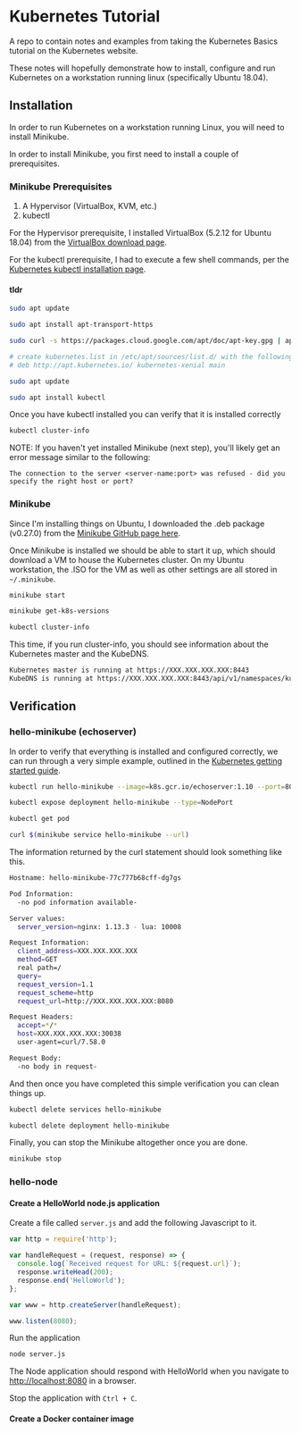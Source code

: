 # Kubernetes Tutorial

A repo to contain notes and examples from taking the Kubernetes Basics tutorial on the Kubernetes website.

These notes will hopefully demonstrate how to install, configure and run Kubernetes on a workstation running linux (specifically Ubuntu 18.04).

## Installation

In order to run Kubernetes on a workstation running Linux, you will need to install Minikube.

In order to install Minikube, you first need to install a couple of prerequisites.

### Minikube Prerequisites

1.  A Hypervisor (VirtualBox, KVM, etc.)
2.  kubectl

For the Hypervisor prerequisite, I installed VirtualBox (5.2.12 for Ubuntu 18.04) from the [VirtualBox download page](https://www.virtualbox.org/wiki/Linux_Downloads).

For the kubectl prerequisite, I had to execute a few shell commands, per the [Kubernetes kubectl installation page](https://kubernetes.io/docs/tasks/tools/install-kubectl/).

#### tldr

```sh
sudo apt update

sudo apt install apt-transport-https

sudo curl -s https://packages.cloud.google.com/apt/doc/apt-key.gpg | apt-key add -

# create kubernetes.list in /etc/apt/sources/list.d/ with the following line:
# deb http://apt.kubernetes.io/ kubernetes-xenial main

sudo apt update

sudo apt install kubectl
```

Once you have kubectl installed you can verify that it is installed correctly

```sh
kubectl cluster-info
```

NOTE: If you haven't yet installed Minikube (next step), you'll likely get an error message similar to the following:

`The connection to the server <server-name:port> was refused - did you specify the right host or port?`

### Minikube

Since I'm installing things on Ubuntu, I downloaded the .deb package (v0.27.0) from the [Minikube GitHub page here](https://github.com/kubernetes/minikube/releases).

Once Minikube is installed we should be able to start it up, which should download a VM to house the Kubernetes cluster. On my Ubuntu workstation, the .ISO for the VM as well as other settings are all stored in `~/.minikube`.

```sh
minikube start

minikube get-k8s-versions

kubectl cluster-info
```

This time, if you run cluster-info, you should see information about the Kubernetes master and the KubeDNS.

```sh
Kubernetes master is running at https://XXX.XXX.XXX.XXX:8443
KubeDNS is running at https://XXX.XXX.XXX.XXX:8443/api/v1/namespaces/kube-system/services/kube-dns:dns/proxy
```

## Verification

### hello-minikube (echoserver)

In order to verify that everything is installed and configured correctly, we can run through a very simple example, outlined in the [Kubernetes getting started guide](https://kubernetes.io/docs/getting-started-guides/minikube/).

```sh
kubectl run hello-minikube --image=k8s.gcr.io/echoserver:1.10 --port=8080

kubectl expose deployment hello-minikube --type=NodePort

kubectl get pod

curl $(minikube service hello-minikube --url)
```

The information returned by the curl statement should look something like this.

```sh
Hostname: hello-minikube-77c777b68cff-dg7gs

Pod Information:
  -no pod information available-

Server values:
  server_version=nginx: 1.13.3 - lua: 10008

Request Information:
  client_address=XXX.XXX.XXX.XXX
  method=GET
  real path=/
  query=
  request_version=1.1
  request_scheme=http
  request_url=http://XXX.XXX.XXX.XXX:8080

Request Headers:
  accept=*/*
  host=XXX.XXX.XXX.XXX:30038
  user-agent=curl/7.58.0

Request Body:
  -no body in request-
```

And then once you have completed this simple verification you can clean things up.

```sh
kubectl delete services hello-minikube

kubectl delete deployment hello-minikube
```

Finally, you can stop the Minikube altogether once you are done.

```sh
minikube stop
```

### hello-node

#### Create a HelloWorld node.js application

Create a file called `server.js` and add the following Javascript to it.

```javascript
var http = require('http');

var handleRequest = (request, response) => {
  console.log(`Received request for URL: ${request.url}`);
  response.writeHead(200);
  response.end('HelloWorld');
};

var www = http.createServer(handleRequest);

www.listen(8080);
```

Run the application

```sh
node server.js
```

The Node application should respond with HelloWorld when you navigate to [http://localhost:8080](http://localhost:8080) in a browser.

Stop the application with `Ctrl + C`.

#### Create a Docker container image
